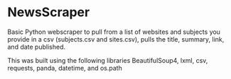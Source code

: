 # NewsScraper

Basic Python webscraper to pull from a list of websites and subjects you provide in a csv (subjects.csv and sites.csv), pulls the title, summary, link, and date published.

This was built using the following libraries BeautifulSoup4, lxml, csv, requests, panda, datetime, and os.path

